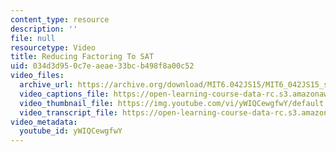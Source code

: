 ```yaml
---
content_type: resource
description: ''
file: null
resourcetype: Video
title: Reducing Factoring To SAT
uid: 034d3d95-0c7e-aeae-33bc-b498f8a00c52
video_files:
  archive_url: https://archive.org/download/MIT6.042JS15/MIT6_042JS15_sat_factors_video_ipod.mp4
  video_captions_file: https://open-learning-course-data-rc.s3.amazonaws.com/6-042j-mathematics-for-computer-science-spring-2015/b206b6509c365bc6b8fc3bcf9d48e2ea_yWIQCewgfwY.vtt
  video_thumbnail_file: https://img.youtube.com/vi/yWIQCewgfwY/default.jpg
  video_transcript_file: https://open-learning-course-data-rc.s3.amazonaws.com/6-042j-mathematics-for-computer-science-spring-2015/d04c5e683e1acda26fd6e0acab9592eb_yWIQCewgfwY.pdf
video_metadata:
  youtube_id: yWIQCewgfwY
---
```


